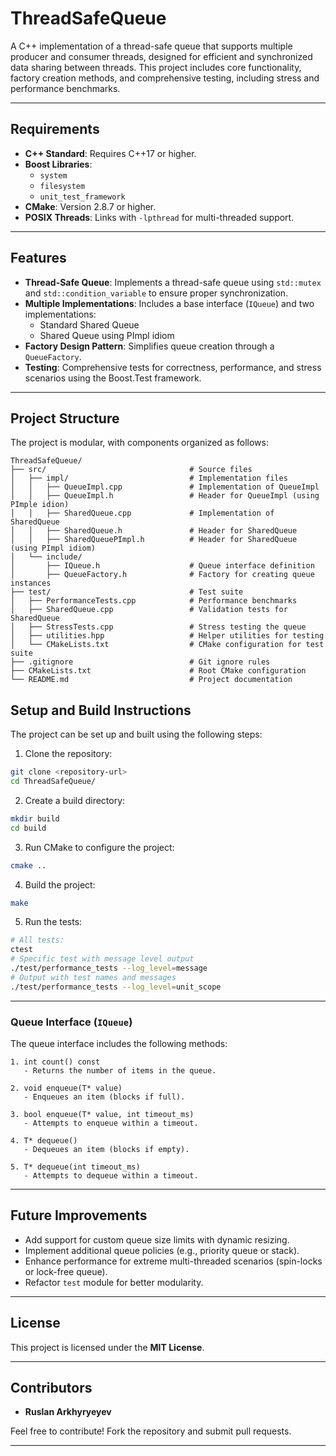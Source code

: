 # ThreadSafeQueue

A C++ implementation of a thread-safe queue that supports multiple producer and consumer threads, designed for efficient and synchronized data sharing between threads. This project includes core functionality, factory creation methods, and comprehensive testing, including stress and performance benchmarks.

---

## Requirements

- **C++ Standard**: Requires C++17 or higher.
- **Boost Libraries**:
  - `system`
  - `filesystem`
  - `unit_test_framework`
- **CMake**: Version 2.8.7 or higher.
- **POSIX Threads**: Links with `-lpthread` for multi-threaded support.

---

## Features

- **Thread-Safe Queue**: Implements a thread-safe queue using `std::mutex` and `std::condition_variable` to ensure proper synchronization.
- **Multiple Implementations**: Includes a base interface (`IQueue`) and two implementations:
  - Standard Shared Queue
  - Shared Queue using PImpl idiom
- **Factory Design Pattern**: Simplifies queue creation through a `QueueFactory`.
- **Testing**: Comprehensive tests for correctness, performance, and stress scenarios using the Boost.Test framework.

---

## Project Structure

The project is modular, with components organized as follows:

```plaintext
ThreadSafeQueue/
├── src/                                # Source files
│   ├── impl/                           # Implementation files
│   │   ├── QueueImpl.cpp               # Implementation of QueueImpl
│   │   ├── QueueImpl.h                 # Header for QueueImpl (using PImple idion)
│   │   ├── SharedQueue.cpp             # Implementation of SharedQueue
│   │   ├── SharedQueue.h               # Header for SharedQueue
│   │   ├── SharedQueuePImpl.h          # Header for SharedQueue (using PImpl idiom)
│   └── include/
│       ├── IQueue.h                    # Queue interface definition
│       ├── QueueFactory.h              # Factory for creating queue instances
├── test/                               # Test suite
│   ├── PerformanceTests.cpp            # Performance benchmarks
│   ├── SharedQueue.cpp                 # Validation tests for SharedQueue
│   ├── StressTests.cpp                 # Stress testing the queue
│   ├── utilities.hpp                   # Helper utilities for testing
│   └── CMakeLists.txt                  # CMake configuration for test suite
├── .gitignore                          # Git ignore rules
├── CMakeLists.txt                      # Root CMake configuration
└── README.md                           # Project documentation
```

## Setup and Build Instructions

The project can be set up and built using the following steps:

1. Clone the repository:
```bash
git clone <repository-url>
cd ThreadSafeQueue/
```
2. Create a build directory:
```bash
mkdir build
cd build
```

3. Run CMake to configure the project:
```bash
cmake ..
```
4. Build the project:
```bash
make
```

5. Run the tests:
```bash
# All tests:
ctest
# Specific test with message level output
./test/performance_tests --log_level=message
# Output with test names and messages
./test/performance_tests --log_level=unit_scope
```

---

### Queue Interface (`IQueue`)

The queue interface includes the following methods:

```plaintext
1. int count() const
   - Returns the number of items in the queue.

2. void enqueue(T* value)
   - Enqueues an item (blocks if full).

3. bool enqueue(T* value, int timeout_ms)
   - Attempts to enqueue within a timeout.

4. T* dequeue()
   - Dequeues an item (blocks if empty).

5. T* dequeue(int timeout_ms)
   - Attempts to dequeue within a timeout.
```
---

## Future Improvements

- Add support for custom queue size limits with dynamic resizing.
- Implement additional queue policies (e.g., priority queue or stack).
- Enhance performance for extreme multi-threaded scenarios (spin-locks or lock-free queue).
- Refactor `test` module for better modularity.

---

## License

This project is licensed under the **MIT License**.

---

## Contributors

- **Ruslan Arkhyryeyev**

Feel free to contribute! Fork the repository and submit pull requests.

---

